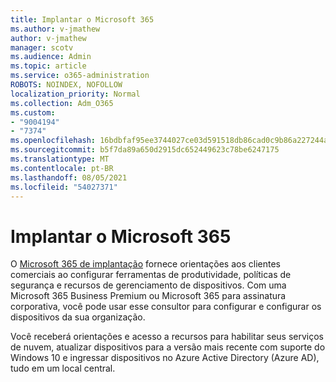 ```yaml
---
title: Implantar o Microsoft 365
ms.author: v-jmathew
author: v-jmathew
manager: scotv
ms.audience: Admin
ms.topic: article
ms.service: o365-administration
ROBOTS: NOINDEX, NOFOLLOW
localization_priority: Normal
ms.collection: Adm_O365
ms.custom:
- "9004194"
- "7374"
ms.openlocfilehash: 16bdbfaf95ee3744027ce03d591518db86cad0c9b86a227244a908245501eb6d
ms.sourcegitcommit: b5f7da89a650d2915dc652449623c78be6247175
ms.translationtype: MT
ms.contentlocale: pt-BR
ms.lasthandoff: 08/05/2021
ms.locfileid: "54027371"
---
```

# <a name="deploy-microsoft-365"></a>Implantar o Microsoft 365

O [Microsoft 365 de implantação](https://go.microsoft.com/fwlink/?linkid=2072646) fornece orientações aos clientes comerciais ao configurar ferramentas de produtividade, políticas de segurança e recursos de gerenciamento de dispositivos. Com uma Microsoft 365 Business Premium ou Microsoft 365 para assinatura corporativa, você pode usar esse consultor para configurar e configurar os dispositivos da sua organização.

Você receberá orientações e acesso a recursos para habilitar seus serviços de nuvem, atualizar dispositivos para a versão mais recente com suporte do Windows 10 e ingressar dispositivos no Azure Active Directory (Azure AD), tudo em um local central.
